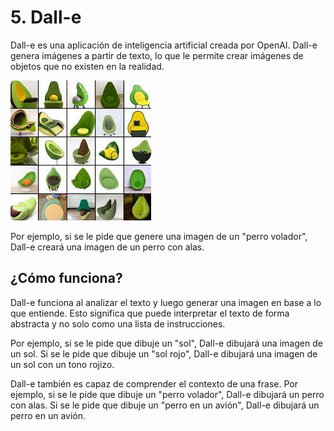 # 5. Dall-e

Dall-e es una aplicación de inteligencia artificial creada por OpenAI. Dall-e genera imágenes a partir de texto, lo que le permite crear imágenes de objetos que no existen en la realidad.

![imagen](img/2022-12-23-13-30-50.png)

Por ejemplo, si se le pide que genere una imagen de un "perro volador", Dall-e creará una imagen de un perro con alas.

## ¿Cómo funciona?

Dall-e funciona al analizar el texto y luego generar una imagen en base a lo que entiende. Esto significa que puede interpretar el texto de forma abstracta y no solo como una lista de instrucciones.

Por ejemplo, si se le pide que dibuje un "sol", Dall-e dibujará una imagen de un sol. Si se le pide que dibuje un "sol rojo", Dall-e dibujará una imagen de un sol con un tono rojizo.

Dall-e también es capaz de comprender el contexto de una frase. Por ejemplo, si se le pide que dibuje un "perro volador", Dall-e dibujará un perro con alas. Si se le pide que dibuje un "perro en un avión", Dall-e dibujará un perro en un avión.